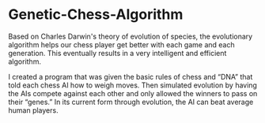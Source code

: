 # Genetic-Chess-Algorithm

Based on Charles Darwin's theory of evolution of species, the evolutionary algorithm helps our chess player get better with each game and each generation. This eventually results in a very intelligent and efficient algorithm. 

I created a program that was given the basic rules of chess and “DNA” that told each chess AI how to weigh moves. Then simulated evolution by having the AIs compete against each other and only allowed the winners to pass on their “genes.” In its current form through evolution, the AI can beat average human players.
